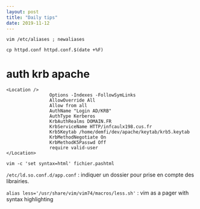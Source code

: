 ```yaml
---
layout: post
title: "Daily tips"
date: 2019-11-12
---
```



``vim /etc/aliases ; newaliases``

``cp httpd.conf httpd.conf.$(date +%F)``

auth krb apache
===============

````
<Location />
                Options -Indexes -FollowSymLinks
                AllowOverride All
                Allow from all
                AuthName "Login AD/KRB"
                AuthType Kerberos
                KrbAuthRealms DOMAIN.FR
                KrbServiceName HTTP/infcaulx198.cus.fr
                Krb5Keytab /home/demfi/dev/apache/keytab/krb5.keytab
                KrbMethodNegotiate On
                KrbMethodK5Passwd Off
                require valid-user
</Location>
````

``vim -c 'set syntax=html' fichier.pashtml``

``/etc/ld.so.conf.d/app.conf`` : indiquer un dossier pour prise en compte des librairies.

``alias less='/usr/share/vim/vim74/macros/less.sh'`` : vim as a pager with syntax highlighting


